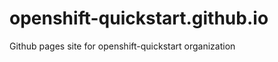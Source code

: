 openshift-quickstart.github.io
==============================

Github pages site for openshift-quickstart organization
